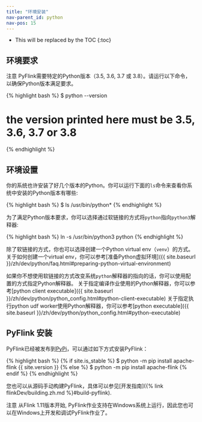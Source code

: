 ```yaml
---
title: "环境安装"
nav-parent_id: python
nav-pos: 15
---
```

<!--
Licensed to the Apache Software Foundation (ASF) under one
or more contributor license agreements.  See the NOTICE file
distributed with this work for additional information
regarding copyright ownership.  The ASF licenses this file
to you under the Apache License, Version 2.0 (the
"License"); you may not use this file except in compliance
with the License.  You may obtain a copy of the License at

  http://www.apache.org/licenses/LICENSE-2.0

Unless required by applicable law or agreed to in writing,
software distributed under the License is distributed on an
"AS IS" BASIS, WITHOUT WARRANTIES OR CONDITIONS OF ANY
KIND, either express or implied.  See the License for the
specific language governing permissions and limitations
under the License.
-->

* This will be replaced by the TOC
{:toc}

## 环境要求
<span class="label label-info">注意</span> PyFlink需要特定的Python版本（3.5, 3.6, 3.7 或 3.8）。请运行以下命令，以确保Python版本满足要求。

{% highlight bash %}
$ python --version
# the version printed here must be 3.5, 3.6, 3.7 or 3.8
{% endhighlight %}

## 环境设置

你的系统也许安装了好几个版本的Python。你可以运行下面的`ls`命令来查看你系统中安装的Python版本有哪些:

{% highlight bash %}
$ ls /usr/bin/python*
{% endhighlight %}

为了满足Python版本要求，你可以选择通过软链接的方式将`python`指向`python3`解释器:

{% highlight bash %}
ln -s /usr/bin/python3 python
{% endhighlight %}

除了软链接的方式，你也可以选择创建一个Python virtual env（`venv`）的方式。关于如何创建一个virtual env，你可以参考[准备Python虚拟环境]({{ site.baseurl }}/zh/dev/python/faq.html#preparing-python-virtual-environment)

如果你不想使用软链接的方式改变系统`python`解释器的指向的话，你可以使用配置的方式指定Python解释器。
关于指定编译作业使用的Python解释器，你可以参考[python client executable]({{ site.baseurl }}/zh/dev/python/python_config.html#python-client-executable)
关于指定执行python udf worker使用Python解释器，你可以参考[python executable]({{ site.baseurl }}/zh/dev/python/python_config.html#python-executable)

## PyFlink 安装

PyFlink已经被发布到[PyPi](https://pypi.org/project/apache-flink/)，可以通过如下方式安装PyFlink：

{% highlight bash %}
{% if site.is_stable %}
$ python -m pip install apache-flink {{ site.version }}
{% else %}
$ python -m pip install apache-flink
{% endif %}
{% endhighlight %}

您也可以从源码手动构建PyFlink，具体可以参见[开发指南]({% link flinkDev/building.zh.md %}#build-pyflink).

<span class="label label-info">注意</span> 从Flink 1.11版本开始, PyFlink作业支持在Windows系统上运行，因此您也可以在Windows上开发和调试PyFlink作业了。
